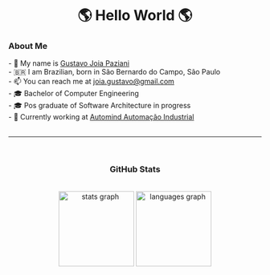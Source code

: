 <h1 align= "center"><b> 🌎 Hello World 🌎</b></h1>
<h3> About Me</h3>
- 🤝 My name is <a href="https://www.linkedin.com/in/gustavo-paziani-971426163/">Gustavo Joia Paziani</a><br>
- 🇧🇷 I am Brazilian, born in São Bernardo do Campo</a>, São Paulo<br>
- 📫 You can reach me at <a href="mailto:joia.gustavo@gmail.com">joia.gustavo@gmail.com</a><br>
- 🎓 Bachelor of Computer Engineering<br>
- 🎓 Pos graduate of Software Architecture in progress<br>
- 💼 Currently working at <a href="https://www.automind.com.br/">Automind Automação Industrial</a><br>
<br>
<hr>
<br clear="both">
<div align="center">
  <h3> GitHub Stats </h3>
  <br>
  <img src="https://github-readme-stats.vercel.app/api?hide_title=false&hide_rank=false&show_icons=true&include_all_commits=true&count_private=true&disable_animations=false&theme=radical&locale=en&hide_border=true&username=gustavojoiap" height="150" alt="stats graph"  />
  <img src="https://github-readme-stats.vercel.app/api/top-langs?locale=en&hide_title=false&layout=compact&card_width=320&langs_count=12&theme=radical&hide_border=true&username=gustavojoiap" height="150" alt="languages graph"  />
  
</div>
<br clear="both">
